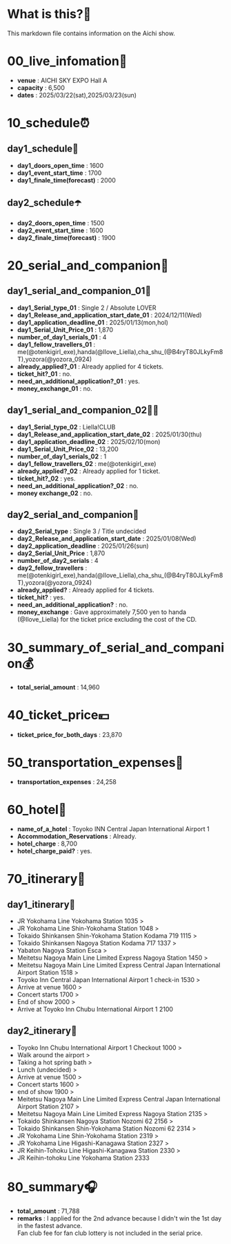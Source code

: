 # What is this?👀
<p>This markdown file contains information on the Aichi show.</p>

# 00_live_infomation📅

- **venue** : AICHI SKY EXPO Hall A
- **capacity** : 6,500
- **dates** : 2025/03/22(sat),2025/03/23(sun)

# 10_schedule⏰

## day1_schedule🥁

- **day1_doors_open_time** : 1600
- **day1_event_start_time** : 1700
- **day1_finale_time(forecast)** : 2000

## day2_schedule☂️

- **day2_doors_open_time** : 1500
- **day2_event_start_time** : 1600
- **day2_finale_time(forecast)** : 1900

# 20_serial_and_companion📃

## day1_serial_and_companion_01🔖

- **day1_Serial_type_01** : Single 2 / Absolute LOVER
- **day1_Release_and_application_start_date_01** : 2024/12/11(Wed)
- **day1_application_deadline_01** : 2025/01/13(mon,hol)
- **day1_Serial_Unit_Price_01** : 1,870
- **number_of_day1_serials_01** : 4
- **day1_fellow_travellers_01** : me(@otenkigirl_exe),handa(@Ilove_Liella),cha_shu_(@B4ryT80JLkyFm8T),yozora(@yozora_0924)
- **already_applied?_01** : Already applied for 4 tickets.
- **ticket_hit?_01** : no.
- **need_an_additional_application?_01** : yes.
- **money_exchange_01** : no.

## day1_serial_and_companion_02🐱‍🚀

- **day1_Serial_type_02** : Liella!CLUB
- **day1_Release_and_application_start_date_02** : 2025/01/30(thu)
- **day1_application_deadline_02** : 2025/02/10(mon)
- **day1_Serial_Unit_Price_02** : 13,200
- **number_of_day1_serials_02** : 1
- **day1_fellow_travellers_02** : me(@otenkigirl_exe)
- **already_applied?_02** : Already applied for 1 ticket.
- **ticket_hit?_02** : yes.
- **need_an_additional_application?_02** : no.
- **money exchange_02** : no.

## day2_serial_and_companion📰

- **day2_Serial_type** : Single 3 / Title undecided
- **day2_Release_and_application_start_date** : 2025/01/08(Wed)
- **day2_application_deadline** : 2025/01/26(sun)
- **day2_Serial_Unit_Price** : 1,870
- **number_of_day2_serials** : 4
- **day2_fellow_travellers** : me(@otenkigirl_exe),handa(@Ilove_Liella),cha_shu_(@B4ryT80JLkyFm8T),yozora(@yozora_0924)
- **already_applied?** : Already applied for 4 tickets.
- **ticket_hit?** : yes.
- **need_an_additional_application?** : no.
- **money_exchange** : Gave approximately 7,500 yen to handa (@Ilove_Liella) for the ticket price excluding the cost of the CD.

# 30_summary_of_serial_and_companion💰

- **total_serial_amount** : 14,960

# 40_ticket_price💴

- **ticket_price_for_both_days** : 23,870

# 50_transportation_expenses🚅

- **transportation_expenses** : 24,258

# 60_hotel🏨

- **name_of_a_hotel** : Toyoko INN Central Japan International Airport 1 
- **Accommodation_Reservations** : Already.
- **hotel_charge** : 8,700
- **hotel_charge_paid?** : yes.

# 70_itinerary🛴

## day1_itinerary🚀

- JR Yokohama Line Yokohama Station 1035 >
- JR Yokohama Line Shin-Yokohama Station 1048 >
- Tokaido Shinkansen Shin-Yokohama Station Kodama 719 1115 >
- Tokaido Shinkansen Nagoya Station Kodama 717 1337 >
- Yabaton Nagoya Station Esca >
- Meitetsu Nagoya Main Line Limited Express Nagoya Station 1450 >
- Meitetsu Nagoya Main Line Limited Express Central Japan International Airport Station 1518 >
- Toyoko Inn Central Japan International Airport 1 check-in 1530 >
- Arrive at venue 1600 >
- Concert starts 1700 >
- End of show 2000 >
- Arrive at Toyoko Inn Chubu International Airport 1 2100

## day2_itinerary🚢

- Toyoko Inn Chubu International Airport 1 Checkout 1000 >
- Walk around the airport >
- Taking a hot spring bath >
- Lunch (undecided) >
- Arrive at venue 1500 >
- Concert starts 1600 >
- end of show 1900 >
- Meitetsu Nagoya Main Line Limited Express Central Japan International Airport Station 2107 >
- Meitetsu Nagoya Main Line Limited Express Nagoya Station 2135 >
- Tokaido Shinkansen Nagoya Station Nozomi 62 2156 >
- Tokaido Shinkansen Shin-Yokohama Station Nozomi 62 2314 >
- JR Yokohama Line Shin-Yokohama Station 2319 >
- JR Yokohama Line Higashi-Kanagawa Station 2327 >
- JR Keihin-Tohoku Line Higashi-Kanagawa Station 2330 >
- JR Keihin-tohoku Line Yokohama Station 2333

# 80_summary🎧

- **total_amount** : 71,788
- **remarks** : I applied for the 2nd advance because I didn't win the 1st day in the fastest advance.
<br>Fan club fee for fan club lottery is not included in the serial price.
